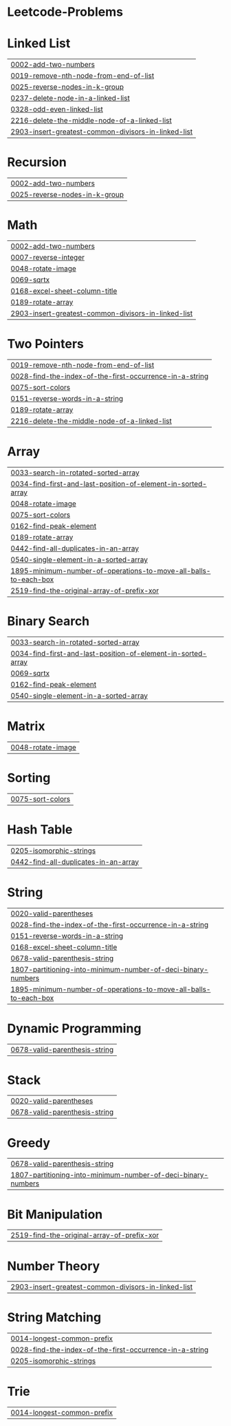 # Leetcode-Problems


# Linked List
|  |
| ------- |
| [0002-add-two-numbers](https://github.com/rck-rockerz16/Leetcode-Problems/tree/master/0002-add-two-numbers) |
| [0019-remove-nth-node-from-end-of-list](https://github.com/rck-rockerz16/Leetcode-Problems/tree/master/0019-remove-nth-node-from-end-of-list) |
| [0025-reverse-nodes-in-k-group](https://github.com/rck-rockerz16/Leetcode-Problems/tree/master/0025-reverse-nodes-in-k-group) |
| [0237-delete-node-in-a-linked-list](https://github.com/rck-rockerz16/Leetcode-Problems/tree/master/0237-delete-node-in-a-linked-list) |
| [0328-odd-even-linked-list](https://github.com/rck-rockerz16/Leetcode-Problems/tree/master/0328-odd-even-linked-list) |
| [2216-delete-the-middle-node-of-a-linked-list](https://github.com/rck-rockerz16/Leetcode-Problems/tree/master/2216-delete-the-middle-node-of-a-linked-list) |
| [2903-insert-greatest-common-divisors-in-linked-list](https://github.com/rck-rockerz16/Leetcode-Problems/tree/master/2903-insert-greatest-common-divisors-in-linked-list) |
# Recursion
|  |
| ------- |
| [0002-add-two-numbers](https://github.com/rck-rockerz16/Leetcode-Problems/tree/master/0002-add-two-numbers) |
| [0025-reverse-nodes-in-k-group](https://github.com/rck-rockerz16/Leetcode-Problems/tree/master/0025-reverse-nodes-in-k-group) |
# Math
|  |
| ------- |
| [0002-add-two-numbers](https://github.com/rck-rockerz16/Leetcode-Problems/tree/master/0002-add-two-numbers) |
| [0007-reverse-integer](https://github.com/rck-rockerz16/Leetcode-Problems/tree/master/0007-reverse-integer) |
| [0048-rotate-image](https://github.com/rck-rockerz16/Leetcode-Problems/tree/master/0048-rotate-image) |
| [0069-sqrtx](https://github.com/rck-rockerz16/Leetcode-Problems/tree/master/0069-sqrtx) |
| [0168-excel-sheet-column-title](https://github.com/rck-rockerz16/Leetcode-Problems/tree/master/0168-excel-sheet-column-title) |
| [0189-rotate-array](https://github.com/rck-rockerz16/Leetcode-Problems/tree/master/0189-rotate-array) |
| [2903-insert-greatest-common-divisors-in-linked-list](https://github.com/rck-rockerz16/Leetcode-Problems/tree/master/2903-insert-greatest-common-divisors-in-linked-list) |
# Two Pointers
|  |
| ------- |
| [0019-remove-nth-node-from-end-of-list](https://github.com/rck-rockerz16/Leetcode-Problems/tree/master/0019-remove-nth-node-from-end-of-list) |
| [0028-find-the-index-of-the-first-occurrence-in-a-string](https://github.com/rck-rockerz16/Leetcode-Problems/tree/master/0028-find-the-index-of-the-first-occurrence-in-a-string) |
| [0075-sort-colors](https://github.com/rck-rockerz16/Leetcode-Problems/tree/master/0075-sort-colors) |
| [0151-reverse-words-in-a-string](https://github.com/rck-rockerz16/Leetcode-Problems/tree/master/0151-reverse-words-in-a-string) |
| [0189-rotate-array](https://github.com/rck-rockerz16/Leetcode-Problems/tree/master/0189-rotate-array) |
| [2216-delete-the-middle-node-of-a-linked-list](https://github.com/rck-rockerz16/Leetcode-Problems/tree/master/2216-delete-the-middle-node-of-a-linked-list) |
# Array
|  |
| ------- |
| [0033-search-in-rotated-sorted-array](https://github.com/rck-rockerz16/Leetcode-Problems/tree/master/0033-search-in-rotated-sorted-array) |
| [0034-find-first-and-last-position-of-element-in-sorted-array](https://github.com/rck-rockerz16/Leetcode-Problems/tree/master/0034-find-first-and-last-position-of-element-in-sorted-array) |
| [0048-rotate-image](https://github.com/rck-rockerz16/Leetcode-Problems/tree/master/0048-rotate-image) |
| [0075-sort-colors](https://github.com/rck-rockerz16/Leetcode-Problems/tree/master/0075-sort-colors) |
| [0162-find-peak-element](https://github.com/rck-rockerz16/Leetcode-Problems/tree/master/0162-find-peak-element) |
| [0189-rotate-array](https://github.com/rck-rockerz16/Leetcode-Problems/tree/master/0189-rotate-array) |
| [0442-find-all-duplicates-in-an-array](https://github.com/rck-rockerz16/Leetcode-Problems/tree/master/0442-find-all-duplicates-in-an-array) |
| [0540-single-element-in-a-sorted-array](https://github.com/rck-rockerz16/Leetcode-Problems/tree/master/0540-single-element-in-a-sorted-array) |
| [1895-minimum-number-of-operations-to-move-all-balls-to-each-box](https://github.com/rck-rockerz16/Leetcode-Problems/tree/master/1895-minimum-number-of-operations-to-move-all-balls-to-each-box) |
| [2519-find-the-original-array-of-prefix-xor](https://github.com/rck-rockerz16/Leetcode-Problems/tree/master/2519-find-the-original-array-of-prefix-xor) |
# Binary Search
|  |
| ------- |
| [0033-search-in-rotated-sorted-array](https://github.com/rck-rockerz16/Leetcode-Problems/tree/master/0033-search-in-rotated-sorted-array) |
| [0034-find-first-and-last-position-of-element-in-sorted-array](https://github.com/rck-rockerz16/Leetcode-Problems/tree/master/0034-find-first-and-last-position-of-element-in-sorted-array) |
| [0069-sqrtx](https://github.com/rck-rockerz16/Leetcode-Problems/tree/master/0069-sqrtx) |
| [0162-find-peak-element](https://github.com/rck-rockerz16/Leetcode-Problems/tree/master/0162-find-peak-element) |
| [0540-single-element-in-a-sorted-array](https://github.com/rck-rockerz16/Leetcode-Problems/tree/master/0540-single-element-in-a-sorted-array) |
# Matrix
|  |
| ------- |
| [0048-rotate-image](https://github.com/rck-rockerz16/Leetcode-Problems/tree/master/0048-rotate-image) |
# Sorting
|  |
| ------- |
| [0075-sort-colors](https://github.com/rck-rockerz16/Leetcode-Problems/tree/master/0075-sort-colors) |
# Hash Table
|  |
| ------- |
| [0205-isomorphic-strings](https://github.com/rck-rockerz16/Leetcode-Problems/tree/master/0205-isomorphic-strings) |
| [0442-find-all-duplicates-in-an-array](https://github.com/rck-rockerz16/Leetcode-Problems/tree/master/0442-find-all-duplicates-in-an-array) |
# String
|  |
| ------- |
| [0020-valid-parentheses](https://github.com/rck-rockerz16/Leetcode-Problems/tree/master/0020-valid-parentheses) |
| [0028-find-the-index-of-the-first-occurrence-in-a-string](https://github.com/rck-rockerz16/Leetcode-Problems/tree/master/0028-find-the-index-of-the-first-occurrence-in-a-string) |
| [0151-reverse-words-in-a-string](https://github.com/rck-rockerz16/Leetcode-Problems/tree/master/0151-reverse-words-in-a-string) |
| [0168-excel-sheet-column-title](https://github.com/rck-rockerz16/Leetcode-Problems/tree/master/0168-excel-sheet-column-title) |
| [0678-valid-parenthesis-string](https://github.com/rck-rockerz16/Leetcode-Problems/tree/master/0678-valid-parenthesis-string) |
| [1807-partitioning-into-minimum-number-of-deci-binary-numbers](https://github.com/rck-rockerz16/Leetcode-Problems/tree/master/1807-partitioning-into-minimum-number-of-deci-binary-numbers) |
| [1895-minimum-number-of-operations-to-move-all-balls-to-each-box](https://github.com/rck-rockerz16/Leetcode-Problems/tree/master/1895-minimum-number-of-operations-to-move-all-balls-to-each-box) |
# Dynamic Programming
|  |
| ------- |
| [0678-valid-parenthesis-string](https://github.com/rck-rockerz16/Leetcode-Problems/tree/master/0678-valid-parenthesis-string) |
# Stack
|  |
| ------- |
| [0020-valid-parentheses](https://github.com/rck-rockerz16/Leetcode-Problems/tree/master/0020-valid-parentheses) |
| [0678-valid-parenthesis-string](https://github.com/rck-rockerz16/Leetcode-Problems/tree/master/0678-valid-parenthesis-string) |
# Greedy
|  |
| ------- |
| [0678-valid-parenthesis-string](https://github.com/rck-rockerz16/Leetcode-Problems/tree/master/0678-valid-parenthesis-string) |
| [1807-partitioning-into-minimum-number-of-deci-binary-numbers](https://github.com/rck-rockerz16/Leetcode-Problems/tree/master/1807-partitioning-into-minimum-number-of-deci-binary-numbers) |
# Bit Manipulation
|  |
| ------- |
| [2519-find-the-original-array-of-prefix-xor](https://github.com/rck-rockerz16/Leetcode-Problems/tree/master/2519-find-the-original-array-of-prefix-xor) |
# Number Theory
|  |
| ------- |
| [2903-insert-greatest-common-divisors-in-linked-list](https://github.com/rck-rockerz16/Leetcode-Problems/tree/master/2903-insert-greatest-common-divisors-in-linked-list) |
# String Matching
|  |
| ------- |
| [0014-longest-common-prefix](https://github.com/rck-rockerz16/Leetcode-Problems/tree/master/0014-longest-common-prefix) |
| [0028-find-the-index-of-the-first-occurrence-in-a-string](https://github.com/rck-rockerz16/Leetcode-Problems/tree/master/0028-find-the-index-of-the-first-occurrence-in-a-string) |
| [0205-isomorphic-strings](https://github.com/rck-rockerz16/Leetcode-Problems/tree/master/0205-isomorphic-strings) |
# Trie
|  |
| ------- |
| [0014-longest-common-prefix](https://github.com/rck-rockerz16/Leetcode-Problems/tree/master/0014-longest-common-prefix) |
